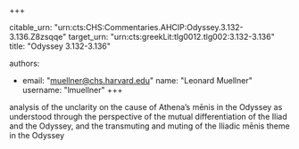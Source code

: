 +++


citable_urn: "urn:cts:CHS:Commentaries.AHCIP:Odyssey.3.132-3.136.Z8zsqqe"
target_urn: "urn:cts:greekLit:tlg0012.tlg002:3.132-3.136"
title: "Odyssey 3.132-3.136"

authors:
- email: "muellner@chs.harvard.edu"
  name: "Leonard Muellner"
  username: "lmuellner"
+++

<p>analysis of the unclarity on the cause of Athena’s mēnis in the Odyssey as understood through the perspective of the mutual differentiation of the Iliad and the Odyssey, and the transmuting and muting of the Iliadic mēnis theme in the Odyssey</p>